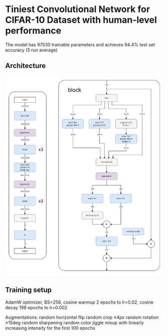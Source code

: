 # Tiniest Convolutional Network for CIFAR-10 Dataset with human-level performance

The model has 97530 trainable parameters and achieves 94.4% test set accuracy (5 run average)

## Architecture

![network architecture](archl.png)

## Training setup

AdamW optimizer, BS=256, cosine warmup 2 epochs to lr=0.02, cosine decay 198 epochs to lr=0.002

Augmentations:
random horizontal flip
random crop ±4px
random rotation ±15deg
random sharpening
random color jiggle
mixup with linearly increasing intensity for the first 100 epochs
